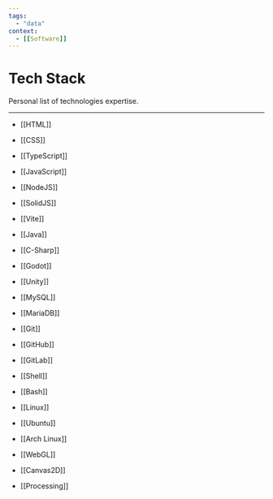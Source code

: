 ```yaml
---
tags:
  - "data"
context:
  - [[Software]]
---
```


# Tech Stack

Personal list of technologies expertise.

---

- [[HTML]]
- [[CSS]]

- [[TypeScript]]
- [[JavaScript]]

- [[NodeJS]]
- [[SolidJS]]
- [[Vite]]

- [[Java]]
- [[C-Sharp]]

- [[Godot]]
- [[Unity]]

- [[MySQL]]
- [[MariaDB]]

- [[Git]]

- [[GitHub]]
- [[GitLab]]

- [[Shell]]
- [[Bash]]

- [[Linux]]
- [[Ubuntu]]
- [[Arch Linux]]

- [[WebGL]]
- [[Canvas2D]]
- [[Processing]]
